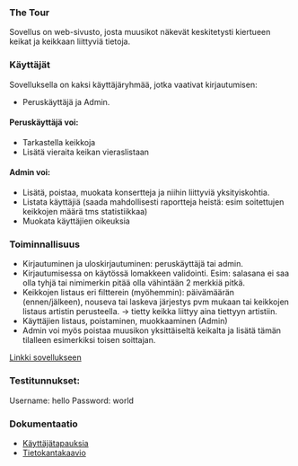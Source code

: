 ### The Tour
Sovellus on web-sivusto, josta muusikot näkevät keskitetysti kiertueen keikat ja keikkaan liittyviä tietoja. 

### Käyttäjät
Sovelluksella on kaksi käyttäjäryhmää, jotka vaativat kirjautumisen:
- Peruskäyttäjä ja Admin.

#### Peruskäyttäjä voi:
- Tarkastella keikkoja
- Lisätä vieraita keikan vieraslistaan

#### Admin voi:
- Lisätä, poistaa, muokata konsertteja ja niihin liittyviä yksityiskohtia.
- Listata käyttäjiä (saada mahdollisesti raportteja heistä: esim soitettujen keikkojen määrä tms statistiikkaa)
- Muokata käyttäjien oikeuksia

### Toiminnallisuus
- Kirjautuminen ja uloskirjautuminen: peruskäyttäjä tai admin.
- Kirjautumisessa on käytössä lomakkeen validointi. Esim: salasana ei saa olla tyhjä tai nimimerkin pitää olla vähintään 2 merkkiä pitkä. 
- Keikkojen listaus eri filtterein (myöhemmin): päivämäärän (ennen/jälkeen), nouseva tai laskeva järjestys pvm mukaan tai keikkojen listaus artistin perusteella. -> tietty keikka liittyy aina tiettyyn artistiin.
- Käyttäjien listaus, poistaminen, muokkaaminen (Admin)
- Admin voi myös poistaa muusikon yksittäiseltä keikalta ja lisätä tämän tilalleen esimerkiksi toisen soittajan.




[Linkki sovellukseen](https://tsoha-tour-demo.herokuapp.com)
### Testitunnukset: 
Username: hello
Password: world

### Dokumentaatio
- [Käyttäjätapauksia](https://github.com/jokineno/Tour/blob/master/documentation/kayttajatapaukset.md)
- [Tietokantakaavio](https://github.com/jokineno/Tour/blob/master/documentation/tietokantakaavio.png)
